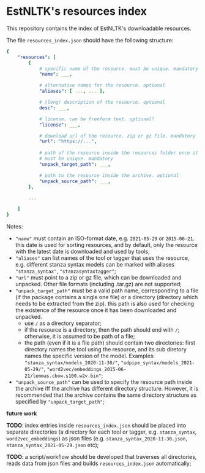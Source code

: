 # EstNLTK's resources index

This repository contains the index of EstNLTK's downloadable resources.

The file `resources_index.json` should have the following structure:

```yaml
{
    "resources": [
        {
            # specific name of the resource. must be unique. mandatory
            "name": ___,

            # alternative names for the resource. optional
            "aliases": [ ..., ... ], 

            # (long) description of the resource. optional
            desc": ___,

            # license. can be freeform text. optional?
            "license": ___, 

            # download url of the resource. zip or gz file. mandatory
            "url": "https://...", 
          
            # path of the resource inside the resources folder once it has been unpacked. 
            # must be unique. mandatory
            "unpack_target_path": ___, 

            # path to the resource inside the archive. optional
            "unpack_source_path": ___, 
        },

        ...

    ]
}
``` 

Notes:

* `"name"` must contain an ISO-format date, e.g. `2021-05-29` or `2015-06-21`. this date is used for sorting resources, and by default, only the resource with the latest date is downloaded and used by tools;
* `"aliases"` can list names of the tool or tagger that uses the resource, e.g. different stanza syntax models can be marked with aliases `"stanza_syntax"`, `"stanzasyntaxtagger"`;  
* `"url"` must point to a zip or gz file, which can be downloaded and unpacked. Other file formats (including .tar.gz) are not supported;
* `"unpack_target_path"` must be a valid path name, corresponding to a file (if the package contains a single one file) or a directory (directory which needs to be extracted from the zip). this path is also used for checking the existence of the resource once it has been downloaded and unpacked. 
	* use `/` as a directory separator;
	* if the resource is a directory, then the path should end with `/`; otherwise, it is assumed to be path of a file;
	* the path (even if it is a file path) should contain two directories: first directory names the tool using the resource, and its sub diretory names the specific version of the model. Examples: `"stanza_syntax/models_2020-11-30/"`, `"udpipe_syntax/models_2021-05-29/"`, `"word2vec/embeddings_2015-06-21/lemmas.cbow.s100.w2v.bin"`;
* `"unpack_source_path"` can be used to specify the resource path inside the archive iff the archive has different directory structure. However, it is recommended that the archive contains the same directory structure as  specified by `"unpack_target_path"`;


**future work**

**TODO**: index entries inside `resources_index.json` should be placed into separate directories (a directory for each tool or tagger, e.g. `stanza_syntax`, `word2vec_embeddings`) as json files (e.g. `stanza_syntax_2020-11-30.json`, `stanza_syntax_2021-05-29.json` etc);

**TODO**: a script/workflow should be developed that traverses all directories, reads data from json files and builds `resources_index.json` automatically;
